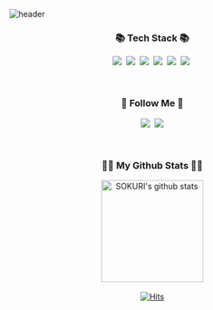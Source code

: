 ![header](https://capsule-render.vercel.app/api?type=waving&color=gradient&height=280&section=header&text=Hi!%20I'm%20ChangHo!&fontSize=80)


<h3 align="center">📚 Tech Stack 📚</h3>
<p align="center">
  <img src="https://img.shields.io/badge/CSharp-239120?style=flat-square&logo=csharp&logoColor=white"/></a>&nbsp 
  <img src="https://img.shields.io/badge/Unity-000000?style=flat-square&logo=unity&logoColor=white"/></a>&nbsp
  <img src="https://img.shields.io/badge/HTML5-E34F26?style=flat-square&logo=html5&logoColor=white"/></a>&nbsp 
  <img src="https://img.shields.io/badge/CSS3-1572B6?style=flat-square&logo=css3&logoColor=white"/></a>&nbsp
  <img src="https://img.shields.io/badge/git-181717?style=flat-square&logo=git&logoColor=white"/></a>&nbsp 
  <img src="https://img.shields.io/badge/visualstudio-000000?style=flat-square&logo=visualstudio&logoColor=white"/></a>&nbsp
</p>  
<br>

<h3 align="center">🌈 Follow Me 🌈</h3>
<p align="center">
  <a href="https://phantomneon.notion.site/Resume-308bb82d49354350947d3ba6144f3883"><img src="https://img.shields.io/badge/notion-000000?style=flat-square&logo=notion&logoColor=white&link=https://phantomneon.notion.site/Resume-308bb82d49354350947d3ba6144f3883"/></a>&nbsp
  <a href="mailto:chho1365@gmail.com"><img src="https://img.shields.io/badge/Gmail-d14836?style=flat-square&logo=Gmail&logoColor=white&link=chho1365@gmail.com"/></a>
</p>
<br>



<h3 align="center">👩‍💻 My Github Stats 👩‍💻</h3>
<div align="center">

<a href="https://github.com/PhantomUniversal"><img align="center" style="height:180px" src="https://github-readme-stats.vercel.app/api?username=PhantomUniversal&show_icons=true&include_all_commits=true&theme=nord&hide_border=true" alt="SOKURI's github stats" /></a>
<br>  
[![Hits](https://hits.seeyoufarm.com/api/count/incr/badge.svg?url=https%3A%2F%2Fgithub.com%2FChangHo-Github&count_bg=%230FED80&title_bg=%23909090&icon=&icon_color=%23000000&title=hits&edge_flat=false)](https://hits.seeyoufarm.com)
</div>



